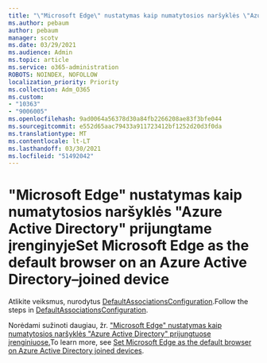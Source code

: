 ```yaml
---
title: "\"Microsoft Edge\" nustatymas kaip numatytosios naršyklės \"Azure Active Directory\" prijungtame įrenginyje"
ms.author: pebaum
author: pebaum
manager: scotv
ms.date: 03/29/2021
ms.audience: Admin
ms.topic: article
ms.service: o365-administration
ROBOTS: NOINDEX, NOFOLLOW
localization_priority: Priority
ms.collection: Adm_O365
ms.custom:
- "10363"
- "9006005"
ms.openlocfilehash: 9ad0064a56378d30a84fb2266208ae83f3bfe044
ms.sourcegitcommit: e552d65aac79433a911723412bf1252d20d3f0da
ms.translationtype: MT
ms.contentlocale: lt-LT
ms.lasthandoff: 03/30/2021
ms.locfileid: "51492042"
---
```

# <a name="set-microsoft-edge-as-the-default-browser-on-an-azure-active-directoryjoined-device"></a><span data-ttu-id="3ec31-102">"Microsoft Edge" nustatymas kaip numatytosios naršyklės "Azure Active Directory" prijungtame įrenginyje</span><span class="sxs-lookup"><span data-stu-id="3ec31-102">Set Microsoft Edge as the default browser on an Azure Active Directory–joined device</span></span>

<span data-ttu-id="3ec31-103">Atlikite veiksmus, nurodytus [DefaultAssociationsConfiguration](https://go.microsoft.com/fwlink/?linkid=2132650).</span><span class="sxs-lookup"><span data-stu-id="3ec31-103">Follow the steps in [DefaultAssociationsConfiguration](https://go.microsoft.com/fwlink/?linkid=2132650).</span></span>

<span data-ttu-id="3ec31-104">Norėdami sužinoti daugiau, žr. ["Microsoft Edge" nustatymas kaip numatytosios naršyklės "Azure Active Directory" prijungtuose įrenginiuose.](https://go.microsoft.com/fwlink/?linkid=2132440)</span><span class="sxs-lookup"><span data-stu-id="3ec31-104">To learn more, see [Set Microsoft Edge as the default browser on Azure Active Directory joined devices](https://go.microsoft.com/fwlink/?linkid=2132440).</span></span>